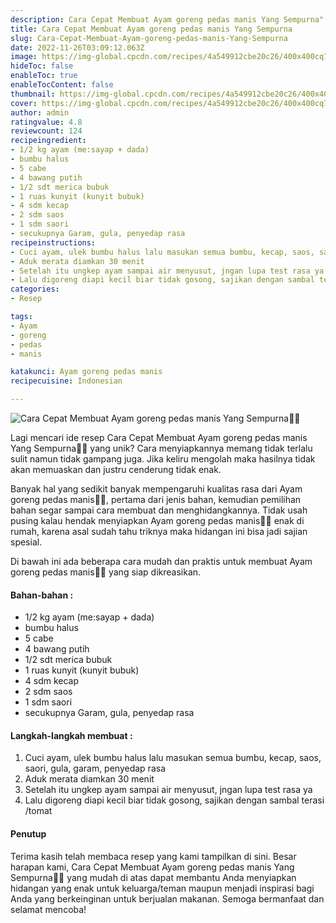 ```yaml
---
description: Cara Cepat Membuat Ayam goreng pedas manis Yang Sempurna"
title: Cara Cepat Membuat Ayam goreng pedas manis Yang Sempurna
slug: Cara-Cepat-Membuat-Ayam-goreng-pedas-manis-Yang-Sempurna
date: 2022-11-26T03:09:12.063Z
image: https://img-global.cpcdn.com/recipes/4a549912cbe20c26/400x400cq70/photo.jpg
hideToc: false
enableToc: true
enableTocContent: false
thumbnail: https://img-global.cpcdn.com/recipes/4a549912cbe20c26/400x400cq70/photo.jpg
cover: https://img-global.cpcdn.com/recipes/4a549912cbe20c26/400x400cq70/photo.jpg
author: admin
ratingvalue: 4.8
reviewcount: 124
recipeingredient:
- 1/2 kg ayam (me:sayap + dada)
- bumbu halus
- 5 cabe
- 4 bawang putih
- 1/2 sdt merica bubuk
- 1 ruas kunyit (kunyit bubuk)
- 4 sdm kecap
- 2 sdm saos
- 1 sdm saori
- secukupnya Garam, gula, penyedap rasa
recipeinstructions:
- Cuci ayam, ulek bumbu halus lalu masukan semua bumbu, kecap, saos, saori, gula, garam, penyedap rasa
- Aduk merata diamkan 30 menit
- Setelah itu ungkep ayam sampai air menyusut, jngan lupa test rasa ya
- Lalu digoreng diapi kecil biar tidak gosong, sajikan dengan sambal terasi /tomat
categories:
- Resep

tags:
- Ayam
- goreng
- pedas
- manis

katakunci: Ayam goreng pedas manis
recipecuisine: Indonesian

---
```


![Cara Cepat Membuat Ayam goreng pedas manis Yang Sempurna👩‍🍳](https://img-global.cpcdn.com/recipes/4a549912cbe20c26/400x400cq70/photo.jpg)

Lagi mencari ide resep Cara Cepat Membuat Ayam goreng pedas manis Yang Sempurna👩‍🍳 yang unik? Cara menyiapkannya memang tidak terlalu sulit namun tidak gampang juga. Jika keliru mengolah maka hasilnya tidak akan memuaskan dan justru cenderung tidak enak.

Banyak hal yang sedikit banyak mempengaruhi kualitas rasa dari Ayam goreng pedas manis👩‍🍳, pertama dari jenis bahan, kemudian pemilihan bahan segar sampai cara membuat dan menghidangkannya. Tidak usah pusing kalau hendak menyiapkan Ayam goreng pedas manis👩‍🍳 enak di rumah, karena asal sudah tahu triknya maka hidangan ini bisa jadi sajian spesial.

Di bawah ini ada beberapa cara mudah dan praktis untuk membuat Ayam goreng pedas manis👩‍🍳 yang siap dikreasikan.

<!--inarticleads1-->

#### Bahan-bahan :

- 1/2 kg ayam (me:sayap + dada)
- bumbu halus
- 5 cabe
- 4 bawang putih
- 1/2 sdt merica bubuk
- 1 ruas kunyit (kunyit bubuk)
- 4 sdm kecap
- 2 sdm saos
- 1 sdm saori
- secukupnya Garam, gula, penyedap rasa

<!--inarticleads2-->

#### Langkah-langkah membuat :

1. Cuci ayam, ulek bumbu halus lalu masukan semua bumbu, kecap, saos, saori, gula, garam, penyedap rasa
1. Aduk merata diamkan 30 menit
1. Setelah itu ungkep ayam sampai air menyusut, jngan lupa test rasa ya
1. Lalu digoreng diapi kecil biar tidak gosong, sajikan dengan sambal terasi /tomat

#### Penutup

Terima kasih telah membaca resep yang kami tampilkan di sini. Besar harapan kami, Cara Cepat Membuat Ayam goreng pedas manis Yang Sempurna👩‍🍳 yang mudah di atas dapat membantu Anda menyiapkan hidangan yang enak untuk keluarga/teman maupun menjadi inspirasi bagi Anda yang berkeinginan untuk berjualan makanan. Semoga bermanfaat dan selamat mencoba!